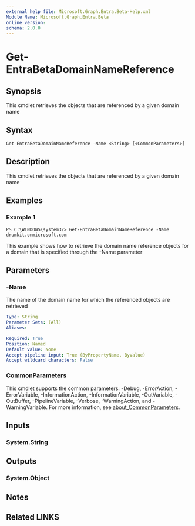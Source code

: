 ```yaml
---
external help file: Microsoft.Graph.Entra.Beta-Help.xml
Module Name: Microsoft.Graph.Entra.Beta
online version:
schema: 2.0.0
---
```


# Get-EntraBetaDomainNameReference

## Synopsis
This cmdlet retrieves the objects that are referenced by a given domain name

## Syntax

```
Get-EntraBetaDomainNameReference -Name <String> [<CommonParameters>]
```

## Description
This cmdlet retrieves the objects that are referenced by a given domain name

## Examples

### Example 1
```
PS C:\WINDOWS\system32> Get-EntraBetaDomainNameReference -Name drumkit.onmicrosoft.com
```

This example shows how to retrieve the domain name reference objects for a domain that is specified through the -Name parameter

## Parameters

### -Name
The name of the domain name for which the referenced objects are retrieved

```yaml
Type: String
Parameter Sets: (All)
Aliases:

Required: True
Position: Named
Default value: None
Accept pipeline input: True (ByPropertyName, ByValue)
Accept wildcard characters: False
```

### CommonParameters
This cmdlet supports the common parameters: -Debug, -ErrorAction, -ErrorVariable, -InformationAction, -InformationVariable, -OutVariable, -OutBuffer, -PipelineVariable, -Verbose, -WarningAction, and -WarningVariable. For more information, see [about_CommonParameters](https://go.microsoft.com/fwlink/?LinkID=113216).

## Inputs

### System.String
## Outputs

### System.Object
## Notes

## Related LINKS
